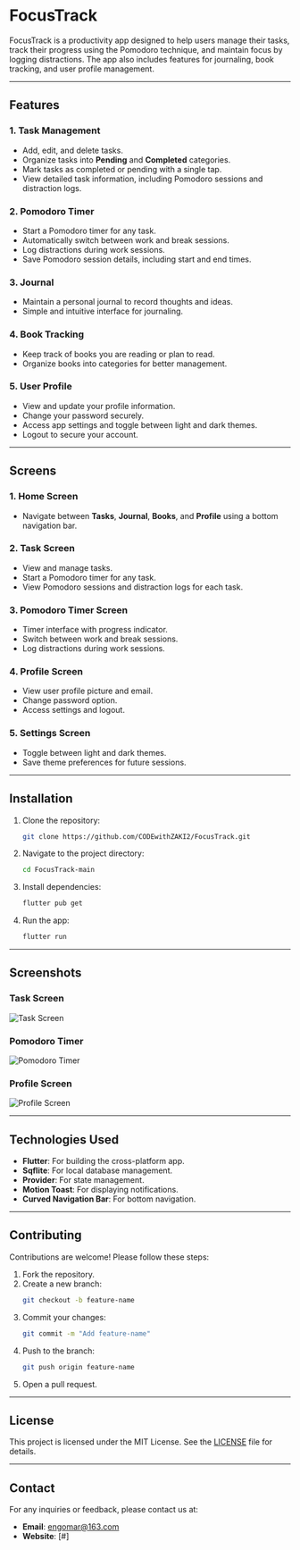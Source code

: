 # FocusTrack
FocusTrack is a productivity app designed to help users manage their tasks, track their progress using the Pomodoro technique, and maintain focus by logging distractions. The app also includes features for journaling, book tracking, and user profile management.

---

## Features

### 1. **Task Management**
- Add, edit, and delete tasks.
- Organize tasks into **Pending** and **Completed** categories.
- Mark tasks as completed or pending with a single tap.
- View detailed task information, including Pomodoro sessions and distraction logs.

### 2. **Pomodoro Timer**
- Start a Pomodoro timer for any task.
- Automatically switch between work and break sessions.
- Log distractions during work sessions.
- Save Pomodoro session details, including start and end times.

### 3. **Journal**
- Maintain a personal journal to record thoughts and ideas.
- Simple and intuitive interface for journaling.

### 4. **Book Tracking**
- Keep track of books you are reading or plan to read.
- Organize books into categories for better management.

### 5. **User Profile**
- View and update your profile information.
- Change your password securely.
- Access app settings and toggle between light and dark themes.
- Logout to secure your account.

---

## Screens

### 1. **Home Screen**
- Navigate between **Tasks**, **Journal**, **Books**, and **Profile** using a bottom navigation bar.

### 2. **Task Screen**
- View and manage tasks.
- Start a Pomodoro timer for any task.
- View Pomodoro sessions and distraction logs for each task.

### 3. **Pomodoro Timer Screen**
- Timer interface with progress indicator.
- Switch between work and break sessions.
- Log distractions during work sessions.

### 4. **Profile Screen**
- View user profile picture and email.
- Change password option.
- Access settings and logout.

### 5. **Settings Screen**
- Toggle between light and dark themes.
- Save theme preferences for future sessions.

---

## Installation

1. Clone the repository:
   ```bash
   git clone https://github.com/CODEwithZAKI2/FocusTrack.git
   ```
2. Navigate to the project directory:
   ```bash
   cd FocusTrack-main
   ```
3. Install dependencies:
   ```bash
   flutter pub get
   ```
4. Run the app:
   ```bash
   flutter run
   ```

---

## Screenshots

### Task Screen
![Task Screen](assets/screenshots/task_screen.png)

### Pomodoro Timer
![Pomodoro Timer](assets/screenshots/pomodoro_timer.png)

### Profile Screen
![Profile Screen](assets/screenshots/profile_screen.png)

---

## Technologies Used

- **Flutter**: For building the cross-platform app.
- **Sqflite**: For local database management.
- **Provider**: For state management.
- **Motion Toast**: For displaying notifications.
- **Curved Navigation Bar**: For bottom navigation.

---

## Contributing

Contributions are welcome! Please follow these steps:

1. Fork the repository.
2. Create a new branch:
   ```bash
   git checkout -b feature-name
   ```
3. Commit your changes:
   ```bash
   git commit -m "Add feature-name"
   ```
4. Push to the branch:
   ```bash
   git push origin feature-name
   ```
5. Open a pull request.

---

## License

This project is licensed under the MIT License. See the [LICENSE](LICENSE) file for details.

---

## Contact

For any inquiries or feedback, please contact us at:
- **Email**: engomar@163.com
- **Website**: [#]

